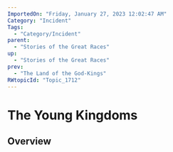 ```yaml
---
ImportedOn: "Friday, January 27, 2023 12:02:47 AM"
Category: "Incident"
Tags:
  - "Category/Incident"
parent:
  - "Stories of the Great Races"
up:
  - "Stories of the Great Races"
prev:
  - "The Land of the God-Kings"
RWtopicId: "Topic_1712"
---
```

# The Young Kingdoms
## Overview
